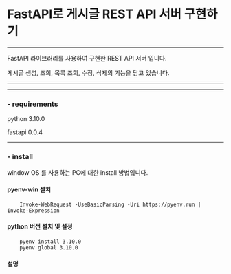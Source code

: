    # FastAPI로 게시글 REST API 서버 구현하기 #

***
FastAPI 라이브러리를 사용하여 구현한 REST API 서버 입니다.

게시글 생성, 조회, 목록 조회, 수정, 삭제의 기능을 담고 있습니다.
***

***
### - requirements ###
python 3.10.0

fastapi 0.0.4
***
 
### - install ###
window OS 를 사용하는 PC에 대한 install 방법입니다.

#### pyenv-win 설치 ####
```
    Invoke-WebRequest -UseBasicParsing -Uri https://pyenv.run | Invoke-Expression
```

#### python 버전 설치 및 설정 ####
```
    pyenv install 3.10.0
    pyenv global 3.10.0

```
#### 설명 ####

